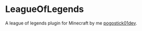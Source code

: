 # LeagueOfLegends
A league of legends plugin for Minecraft by me [pogostick01dev](https://en.wikipedia.org/wiki/Main_Page).
